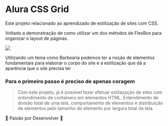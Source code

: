 # Alura CSS Grid
<p>Este projeto relacionado ao aprendizado de estilização de sites com CSS.</p>
<p>Voltado a demonstração de como utilizar um dos métodos de FlexBox para organizar o layout de páginas.</p>

<img src="https://i.imgur.com/AdDgpXY.png">

<p>Utilizando um tema como Barbearia podemos ter a noção de elementos fundamentais 
para elaborar o corpo do site e a estilização que dá a aparência que o site precisa ter</p>

### Para o primeiro passo é preciso de apenas coragem

> Com este projeto, já é possível fazer efetuar estilazação de sites com entendimento de containers em elementos HTML. 
Entendimento de divisão total de uma tela, comportamento de elementos e distribuição de elementos pelo tamanho do elemento por largura total da tela.

:heartbeat: Paixão por Desenvolver :heartbeat:
